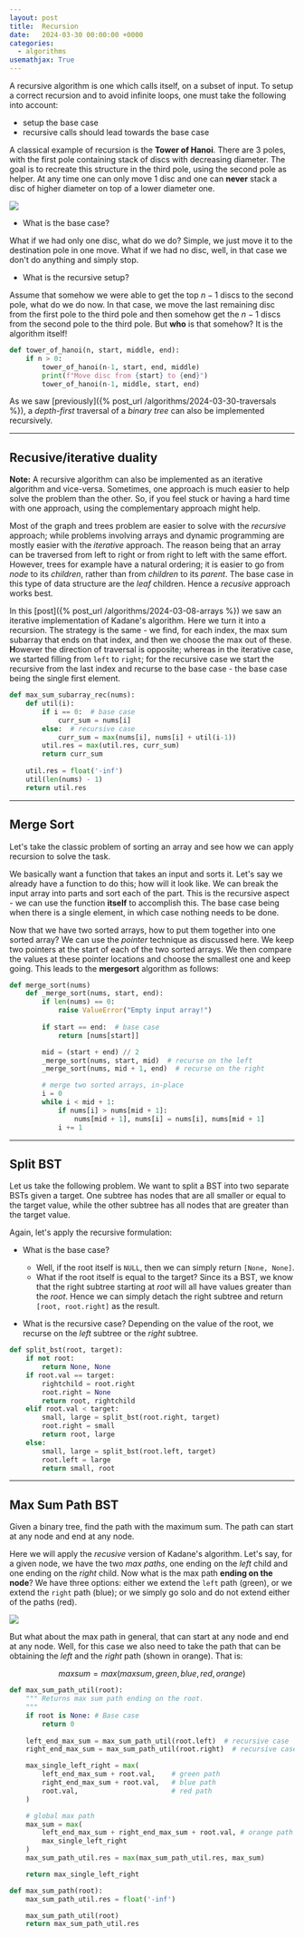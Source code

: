```yaml
---
layout: post
title:  Recursion
date:   2024-03-30 00:00:00 +0000
categories:
  - algorithms
usemathjax: True
---
```


A recursive algorithm is one which calls itself, on a subset of input. To setup a correct recursion and to avoid infinite loops, one
must take the following into account:
- setup the base case
- recursive calls should lead towards the base case

A classical example of recursion is the **Tower of Hanoi**. There are 3 poles, with the first pole containing stack of discs with decreasing diameter. The 
goal is to recreate this structure in the third pole, using the second pole as helper. At any time one can only move 1 disc and one can **never** stack a 
disc of higher diameter on top of a lower diameter one.

![](/images/hanoi.png)

- What is the base case?

What if we had only one disc, what do we do? Simple, we just move it to the destination pole in one move. What if we had no disc, 
well, in that case we don't do anything and simply stop.

- What is the recursive setup?

Assume that somehow we were able to get the top $n-1$ discs to the second pole, what do we do now. In that case, we move the last 
remaining disc from the first pole to the third pole and then somehow get the $n-1$ discs from the second pole to the third pole. 
But **who** is that somehow? It is the algorithm itself!

```python
def tower_of_hanoi(n, start, middle, end):
    if n > 0:
        tower_of_hanoi(n-1, start, end, middle)
        print(f"Move disc from {start} to {end}")
        tower_of_hanoi(n-1, middle, start, end)
```

As we saw [previously]({% post_url /algorithms/2024-03-30-traversals %}), a *depth-first* traversal of a *binary tree* can also be implemented recursively.

---

Recusive/iterative duality
----------

**Note:** A recursive algorithm can also be implemented as an iterative algorithm and vice-versa. Sometimes, one approach is much easier to help solve the problem than the other. So, if you feel stuck or having a hard time with one approach, using the complementary approach might help. 

Most of the graph and trees problem are easier to solve with the *recursive* approach; while problems involving arrays and dynamic programming are mostly easier with the *iterative* approach. The reason being that an array can be traversed from left to right or from right to left with the same effort. However, trees for example have a natural ordering; it is easier to go from *node* to its *children*, rather than from *children* to its *parent*. The base case in this type of data structure are the *leaf* children. Hence a *recusive* approach works best.

In this [post]({% post_url /algorithms/2024-03-08-arrays %}) we saw an iterative implementation of Kadane's algorithm. Here we turn it into a recursion. The strategy is the same - we find, for each index, the max sum subarray that ends on that index, and then we choose the max out of these. **H**owever the direction of traversal is opposite; whereas in the iterative case, we started filling from `left` to `right`; for the recursive case we start the recursive from the last index and recurse to the base case - the base case being the single first element.

```python
def max_sum_subarray_rec(nums):
    def util(i):
        if i == 0:  # base case
            curr_sum = nums[i]
        else:  # recursive case
            curr_sum = max(nums[i], nums[i] + util(i-1))
        util.res = max(util.res, curr_sum)
        return curr_sum
    
    util.res = float('-inf')
    util(len(nums) - 1)
    return util.res
```

---

Merge Sort
--------

Let's take the classic problem of sorting an array and see how we can apply recursion to solve the task. 

We basically want a function that takes an input and sorts it. Let's say we already have a function to do this; how will it look like. We can 
break the input array into parts and sort each of the part. This is the recursive aspect - we can use the function **itself** to accomplish this. 
The base case being when there is a single element, in which case nothing needs to be done.

Now that we have two sorted arrays, how to put them together into one sorted array? We can use the *pointer* technique as discussed here. We keep 
two pointers at the start of each of the two sorted arrays. We then compare the values at these pointer locations and choose the smallest one and keep going.
This leads to the **mergesort** algorithm as follows:

```python
def merge_sort(nums)
    def _merge_sort(nums, start, end):
        if len(nums) == 0:
            raise ValueError("Empty input array!") 
        
        if start == end:  # base case
            return [nums[start]]

        mid = (start + end) // 2
        _merge_sort(nums, start, mid)  # recurse on the left
        _merge_sort(nums, mid + 1, end)  # recurse on the right

        # merge two sorted arrays, in-place
        i = 0
        while i < mid + 1:
            if nums[i] > nums[mid + 1]:
                nums[mid + 1], nums[i] = nums[i], nums[mid + 1]
            i += 1
```
---

Split BST
----------

Let us take the following problem. We want to split a BST into two separate BSTs given a target. One subtree has nodes that are all smaller or equal to the target value, while the other subtree has all nodes that are greater than the target value.

Again, let's apply the recursive formulation:
- What is the base case?
    - Well, if the root itself is `NULL`, then we can simply return `[None, None]`. 
    - What if the root itself is equal to the target? Since its a BST, we know that the right subtree starting at *root* will all have values greater than the *root*. Hence we can simply detach the right subtree and return `[root, root.right]` as the result.

- What is the recursive case?
Depending on the value of the root, we recurse on the *left* subtree or the *right* subtree.

```python
def split_bst(root, target):
    if not root:
        return None, None
    if root.val == target:
        rightchild = root.right
        root.right = None
        return root, rightchild
    elif root.val < target:
        small, large = split_bst(root.right, target)
        root.right = small
        return root, large
    else:
        small, large = split_bst(root.left, target)
        root.left = large
        return small, root
```

---

Max Sum Path BST
--------

Given a binary tree, find the path with the maximum sum. The path can start at any node and end at any node.

Here we will apply the *recusive* version of Kadane's algorithm. Let's say, for a given node, we have the two *max paths*, one ending on the *left* child and one ending on the *right* child. Now what is the max path **ending on the node**? We have three options: either we extend the `left` path (green), or we extend the `right` path (blue); or we simply go solo and do not extend either of the paths (red).

![](/images/posts/max_path_bt.png)

But what about the max path in general, that can start at any node and end at any node. Well, for this case we also need to take the path that can be obtaining the *left* and the *right* path (shown in orange). That is:

$$max sum = max(max sum, green, blue, red, orange)$$

```python
def max_sum_path_util(root):
    """ Returns max sum path ending on the root.
    """
    if root is None: # Base case
        return 0
    
    left_end_max_sum = max_sum_path_util(root.left)  # recursive case
    right_end_max_sum = max_sum_path_util(root.right)  # recursive case

    max_single_left_right = max(
        left_end_max_sum + root.val,    # green path
        right_end_max_sum + root.val,   # blue path
        root.val,                       # red path
    )

    # global max path
    max_sum = max(
        left_end_max_sum + right_end_max_sum + root.val, # orange path
        max_single_left_right
    )
    max_sum_path_util.res = max(max_sum_path_util.res, max_sum)

    return max_single_left_right

def max_sum_path(root):
    max_sum_path_util.res = float('-inf')

    max_sum_path_util(root)
    return max_sum_path_util.res
```